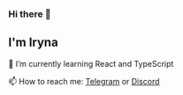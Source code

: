 ### Hi there 🦊
## I'm Iryna

🌱 I’m currently learning React and TypeScript

📫 How to reach me: [Telegram](https://t.me/imishaa) or [Discord](https://discordapp.com/users/596710743689134089/)
